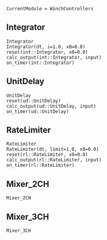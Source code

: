 ```@meta
CurrentModule = WinchControllers
```
## Integrator
```@docs
Integrator
Integrator(dt, i=1.0, x0=0.0)
reset(int::Integrator, x0=0.0)
calc_output(int::Integrator, input)
on_timer(int::Integrator)
```

## UnitDelay
```@docs
UnitDelay
reset(ud::UnitDelay)
calc_output(ud::UnitDelay, input)
on_timer(ud::UnitDelay)
```

## RateLimiter
```@docs
RateLimiter
RateLimiter(dt, limit=1.0, x0=0.0)
reset(rl::RateLimiter, x0=0.0)
calc_output(rl::RateLimiter, input)
on_timer(rl::RateLimiter)
```

## Mixer_2CH
```@docs
Mixer_2CH
```

## Mixer_3CH
```@docs
Mixer_3CH
```